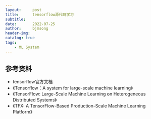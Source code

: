 ```yaml
---
layout:     post
title:      tensorflow源代码学习
subtitle:   
date:       2022-07-25
author:     bjmsong
header-img: 
catalog: true
tags:
    - ML System
---
```

## 


## 参考资料
- tensorflow官方文档
- 《Tensorflow：A system for large-scale machine learning》
- 《TensorFlow: Large-Scale Machine Learning on Heterogeneous Distributed Systems》
- 《TFX: A TensorFlow-Based Production-Scale Machine Learning Platform》
